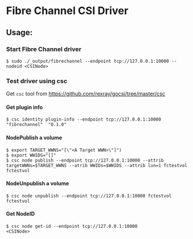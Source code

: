 # Fibre Channel CSI Driver

## Usage:

### Start Fibre Channel driver
```
$ sudo ./_output/fibrechannel --endpoint tcp://127.0.0.1:10000 --nodeid <CSINode>
```

### Test driver using csc
Get ```csc``` tool from https://github.com/rexray/gocsi/tree/master/csc

#### Get plugin info
```
$ csc identity plugin-info --endpoint tcp://127.0.0.1:10000
"fibrechannel"	"0.1.0"
```

#### NodePublish a volume
```
$ export TARGET_WWNS="[\"<A Target WWN>\"]")
$ export WWIDS="[]"
$ csc node publish --endpoint tcp://127.0.0.1:10000 --attrib targetWWNs=$TARGET_WWNS --atrib WWIDs=$WWIDS --attrib lun=1 fctestvol
fctestvol
```

#### NodeUnpublish a volume
```
$ csc node unpublish --endpoint tcp://127.0.0.1:10000 fctestvol
fctestvol
```

#### Get NodeID
```
$ csc node get-id --endpoint tcp://127.0.0.1:10000
<CSINode>
```

